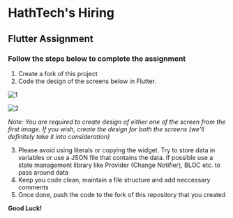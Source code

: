 # HathTech's Hiring
## Flutter Assignment
### Follow the steps below to complete the assignment
1. Create a fork of this project
2. Code the design of the screens below in Flutter.

![1](https://steemitimages.com/p/32FTXiZsHoAW6noHJDhrg3W8ZKHVFSsLYM859aTDCF8iErFmDwej7mPWffwQZaKXjz4WXLwzFPAqvcNsCHkvmFrhECA9i98xzK98m6btremwKJEdJ9hFzNzr3xngBixJYCf3QUiqduasomQJ?format=match&mode=fit&width=1280)

![2](https://www.allcrypto.com/wp-content/uploads/2018/07/metalpay.jpg)

*Note: You are required to create design of either one of the screen from the first image. If you wish, create the design for both the screens (we'll definitely take it into consideration)*

3. Please avoid using literals or copying the widget. Try to store data in variables or use a JSON file that contains the data. If possible use a state management library like Provider (Change Notifier), BLOC etc. to pass around data
4. Keep you code clean, maintain a file structure and add neccessary comments
5. Once done, push the code to the fork of this repository that you created

**Good Luck!**
